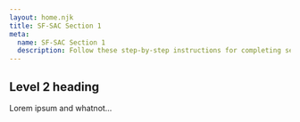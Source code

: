 ```yaml
---
layout: home.njk
title: SF-SAC Section 1
meta:
  name: SF-SAC Section 1
  description: Follow these step-by-step instructions for completing section 1 of the SF-SAC.
---
```


## Level 2 heading

Lorem ipsum and whatnot…
